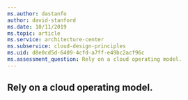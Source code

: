 ```yaml
---
ms.author: dastanfo
author: david-stanford
ms.date: 10/11/2019
ms.topic: article
ms.service: architecture-center
ms.subservice: cloud-design-principles
ms.uid: d8e0cd5d-6409-4cfd-a7ff-e49bc2acf96c
ms.assessment_question: Rely on a cloud operating model.
---
```

## Rely on a cloud operating model.


